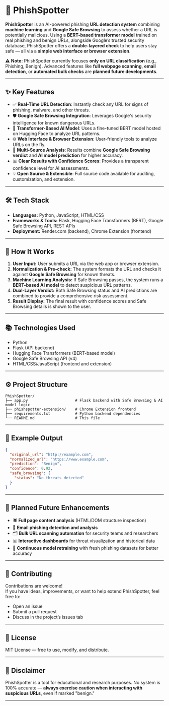 # 🔐 **PhishSpotter**

**PhishSpotter** is an AI-powered phishing **URL detection system** combining **machine learning** and **Google Safe Browsing** to assess whether a URL is potentially malicious. Using a **BERT-based transformer model** trained on real phishing and benign URLs, alongside Google’s trusted security database, PhishSpotter offers a **double-layered check** to help users stay safe — all via a **simple web interface or browser extension**.

⚠️ **Note:** PhishSpotter currently focuses **only on URL classification** (e.g., Phishing, Benign). Advanced features like **full webpage scanning**, **email detection**, or **automated bulk checks** are **planned future developments**.

---

## ✨ **Key Features**

- ✅ **Real-Time URL Detection**: Instantly check any URL for signs of phishing, malware, and other threats.
- 🛡 **Google Safe Browsing Integration**: Leverages Google's security intelligence for known dangerous URLs.
- 🤖 **Transformer-Based AI Model**: Uses a fine-tuned BERT model hosted on Hugging Face to analyze URL patterns.
- 🌐 **Web Interface & Browser Extension**: User-friendly tools to analyze URLs on the fly.
- 🔀 **Multi-Source Analysis**: Results combine **Google Safe Browsing verdict** and **AI model prediction** for higher accuracy.
- 📊 **Clear Results with Confidence Scores**: Provides a transparent confidence level for AI assessments.
- 💡 **Open Source & Extensible**: Full source code available for auditing, customization, and extension.

---

## 🛠 **Tech Stack**
- **Languages:** Python, JavaScript, HTML/CSS
- **Frameworks & Tools:** Flask, Hugging Face Transformers (BERT), Google Safe Browsing API, REST APIs
- **Deployment:** Render.com (backend), Chrome Extension (frontend)

---

## 🚀 **How It Works**

1. **User Input:** User submits a URL via the web app or browser extension.
2. **Normalization & Pre-check:** The system formats the URL and checks it against **Google Safe Browsing** for known threats.
3. **Machine Learning Analysis:** If Safe Browsing passes, the system runs a **BERT-based AI model** to detect suspicious URL patterns.
4. **Dual-Layer Verdict:** Both Safe Browsing status and AI predictions are combined to provide a comprehensive risk assessment.
5. **Result Display:** The final result with confidence scores and Safe Browsing details is shown to the user.

---

## 📚 **Technologies Used**
- Python
- Flask (API backend)
- Hugging Face Transformers (BERT-based model)
- Google Safe Browsing API (v4)
- HTML/CSS/JavaScript (frontend and extension)

---

## ⚙️ **Project Structure**

```
PhishSpotter/
├── app.py                     # Flask backend with Safe Browsing & AI model logic
├── phishspotter-extension/    # Chrome Extension frontend
├── requirements.txt           # Python backend dependencies
└── README.md                  # This file
```

---

## 🚀 **Example Output**

```json
{
  "original_url": "http://example.com",
  "normalized_url": "https://www.example.com",
  "prediction": "Benign",
  "confidence": 0.92,
  "safe_browsing": {
    "status": "No threats detected"
  }
}
```

---

## 🎯 **Planned Future Enhancements**
- 🕷 **Full page content analysis** (HTML/DOM structure inspection)
- 📧 **Email phishing detection and analysis**
- 🗂 **Bulk URL scanning automation** for security teams and researchers
- 📊 **Interactive dashboards** for threat visualization and historical data
- 🔁 **Continuous model retraining** with fresh phishing datasets for better accuracy

---

## 🤝 **Contributing**

Contributions are welcome!  
If you have ideas, improvements, or want to help extend PhishSpotter, feel free to:
- Open an issue
- Submit a pull request
- Discuss in the project’s issues tab

---

## 📄 **License**

MIT License — free to use, modify, and distribute.

---

## 🚨 **Disclaimer**

PhishSpotter is a tool for educational and research purposes. No system is 100% accurate — **always exercise caution when interacting with suspicious URLs**, even if marked "benign."

---
